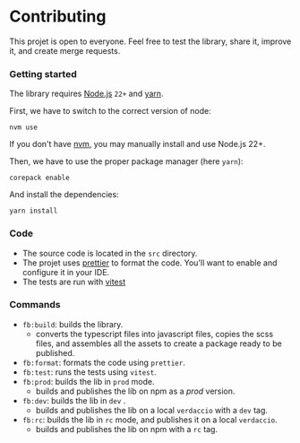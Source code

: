 # Contributing

This projet is open to everyone. Feel free to test the library, share it, improve it, and create merge requests.

### Getting started

The library requires [Node.js](https://nodejs.org/en) `22+` and [yarn](https://yarnpkg.com/).

First, we have to switch to the correct version of node:

```shell
nvm use
```

If you don't have [nvm](https://github.com/nvm-sh/nvm), you may manually install and use Node.js 22+.

Then, we have to use the proper package manager (here `yarn`):

```shell
corepack enable
```

And install the dependencies:

```shell
yarn install
```

### Code

- The source code is located in the `src` directory.
- The projet uses [prettier](https://prettier.io/) to format the code. You'll want to enable and configure it in your IDE.
- The tests are run with [vitest](https://vitest.dev)

### Commands

- `fb:build`: builds the library.
  - converts the typescript files into javascript files, copies the scss files, and assembles all the assets to create a package ready to be published.
- `fb:format`: formats the code using `prettier`.
- `fb:test`: runs the tests using `vitest`.
- `fb:prod`: builds the lib in `prod` mode.
  - builds and publishes the lib on npm as a _prod_ version.
- `fb:dev`: builds the lib in `dev` .
  - builds and publishes the lib on a local `verdaccio` with a `dev` tag.
- `fb:rc`: builds the lib in `rc` mode, and publishes it on a local `verdaccio`.
  - builds and publishes the lib on npm with a `rc` tag.
